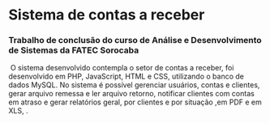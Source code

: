 # Sistema de contas a receber

### Trabalho de conclusão do curso de Análise e Desenvolvimento de Sistemas da FATEC Sorocaba

​	O sistema desenvolvido contempla o setor de contas a receber, foi desenvolvido em PHP, JavaScript, HTML e CSS, utilizando o banco de dados MySQL. No sistema é possível gerenciar usuários, contas e clientes, gerar arquivo remessa e ler arquivo retorno, notificar clientes com contas em atraso e gerar relatórios geral, por clientes e por situação ,em PDF e em XLS, . 

​	

